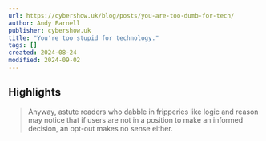```yaml
---
url: https://cybershow.uk/blog/posts/you-are-too-dumb-for-tech/
author: Andy Farnell
publisher: cybershow.uk
title: "You're too stupid for technology."
tags: []
created: 2024-08-24
modified: 2024-09-02
---
```


## Highlights

> Anyway, astute readers who dabble in fripperies like logic and reason may notice that if users are not in a position to make an informed decision, an opt-out makes no sense either.

